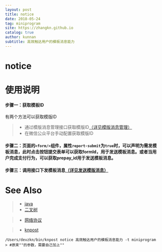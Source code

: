 ```yaml
---
layout: post
title: notice
date: 2018-05-24
tag: miniprogram
site: https://zhangkn.github.io
catalog: true
author: kunnan
subtitle: 高效触达用户的模板消息能力
---
```



# notice


# 使用说明


#### 步骤一：获取模板ID

 有两个方法可以获取模版ID
 
>*  通过模版消息管理接口获取模版ID[（详见模版消息管理）](https://developers.weixin.qq.com/miniprogram/dev/api/notice.html#%E6%A8%A1%E7%89%88%E6%B6%88%E6%81%AF%E7%AE%A1%E7%90%86)
>* 在微信公众平台手动配置获取模版ID
>

#### 步骤二：页面的` <form/> `组件，属性`report-submit`为`true`时，可以声明为需发模板消息，此时点击按钮提交表单可以获取formId，用于发送模板消息。或者当用户完成支付行为，可以获取prepay_id用于发送模板消息。



<script src="https://gist.github.com/zhangkn/6214448f19752e49a567c9682c692752.js"></script>


#### 步骤三：调用接口下发模板消息[（详见发送模版消息）]()







# See Also 

>* [java](https://time.geekbang.org/column/82)
>* [二叉树](https://time.geekbang.org/column/article/29)

>* [网络协议](https://time.geekbang.org/column/85/trial?code=6EsGoBLtjHhrq%2FDAZOb1N-fJhu2-cYKEqMlUab10gNk%3D)
>

>* [knpost](https://github.com/zhangkn/KNBin/blob/master/knpost) 
>
```
/Users/devzkn/bin/knpost notice 高效触达用户的模板消息能力 -t miniprogram
> #原来""的参数，需要自己加上""
```

